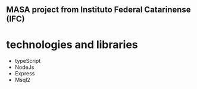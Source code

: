 MASA project from Instituto Federal Catarinense (IFC)
---
# technologies and libraries
- typeScript
- NodeJs
- Express 
- Msql2 
